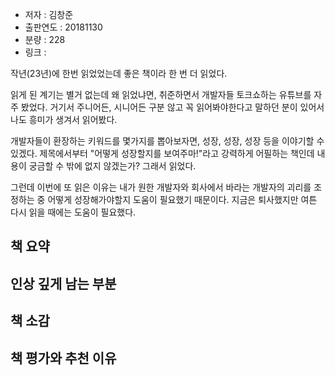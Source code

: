 
- 저자 : 김창준
- 출판연도 : 20181130
- 분량 : 228
- 링크 : 

작년(23년)에 한번 읽었었는데 좋은 책이라 한 번 더 읽었다. 

읽게 된 계기는 별거 없는데 왜 읽었냐면, 취준하면서 개발자들 토크쇼하는 유튜브를 자주 봤었다. 거기서 주니어든, 시니어든 구분 않고 꼭 읽어봐야한다고 말하던 분이 있어서 나도 흥미가 생겨서 읽어봤다.

개발자들이 환장하는 키워드를 몇가지를 뽑아보자면, 성장, 성장, 성장 등을 이야기할 수 있겠다. 제목에서부터 "어떻게 성장할지를 보여주마!"라고 강력하게 어필하는 책인데 내용이 궁금할 수 밖에 없지 않겠는가? 그래서 읽었다.

그런데 이번에 또 읽은 이유는 내가 원한 개발자와 회사에서 바라는 개발자의 괴리를 조정하는 중 어떻게 성장해가야할지 도움이 필요했기 때문이다. 지금은 퇴사했지만 여튼 다시 읽을 때에는 도움이 필요했다.



## 책 요약

## 인상 깊게 남는 부분

## 책 소감

## 책 평가와 추천 이유
